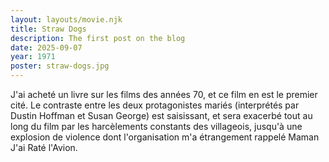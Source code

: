 ```yaml
---
layout: layouts/movie.njk
title: Straw Dogs
description: The first post on the blog
date: 2025-09-07
year: 1971
poster: straw-dogs.jpg
---
```

J'ai acheté un livre sur les films des années 70, et ce film en est le premier cité. Le contraste entre les deux protagonistes mariés (interprétés par Dustin Hoffman et Susan George) est saisissant, et sera exacerbé tout au long du film par les harcèlements constants des villageois, jusqu'à une explosion de violence dont l'organisation m'a étrangement rappelé Maman J'ai Raté l'Avion.
